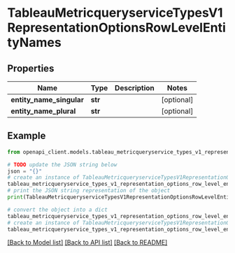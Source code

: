 # TableauMetricqueryserviceTypesV1RepresentationOptionsRowLevelEntityNames


## Properties

Name | Type | Description | Notes
------------ | ------------- | ------------- | -------------
**entity_name_singular** | **str** |  | [optional] 
**entity_name_plural** | **str** |  | [optional] 

## Example

```python
from openapi_client.models.tableau_metricqueryservice_types_v1_representation_options_row_level_entity_names import TableauMetricqueryserviceTypesV1RepresentationOptionsRowLevelEntityNames

# TODO update the JSON string below
json = "{}"
# create an instance of TableauMetricqueryserviceTypesV1RepresentationOptionsRowLevelEntityNames from a JSON string
tableau_metricqueryservice_types_v1_representation_options_row_level_entity_names_instance = TableauMetricqueryserviceTypesV1RepresentationOptionsRowLevelEntityNames.from_json(json)
# print the JSON string representation of the object
print(TableauMetricqueryserviceTypesV1RepresentationOptionsRowLevelEntityNames.to_json())

# convert the object into a dict
tableau_metricqueryservice_types_v1_representation_options_row_level_entity_names_dict = tableau_metricqueryservice_types_v1_representation_options_row_level_entity_names_instance.to_dict()
# create an instance of TableauMetricqueryserviceTypesV1RepresentationOptionsRowLevelEntityNames from a dict
tableau_metricqueryservice_types_v1_representation_options_row_level_entity_names_from_dict = TableauMetricqueryserviceTypesV1RepresentationOptionsRowLevelEntityNames.from_dict(tableau_metricqueryservice_types_v1_representation_options_row_level_entity_names_dict)
```
[[Back to Model list]](../README.md#documentation-for-models) [[Back to API list]](../README.md#documentation-for-api-endpoints) [[Back to README]](../README.md)


